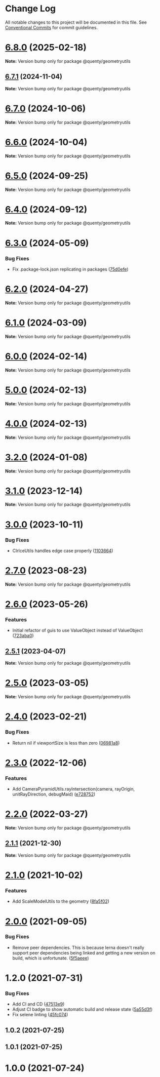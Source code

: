 # Change Log

All notable changes to this project will be documented in this file.
See [Conventional Commits](https://conventionalcommits.org) for commit guidelines.

# [6.8.0](https://github.com/Quenty/NevermoreEngine/compare/@quenty/geometryutils@6.7.1...@quenty/geometryutils@6.8.0) (2025-02-18)

**Note:** Version bump only for package @quenty/geometryutils





## [6.7.1](https://github.com/Quenty/NevermoreEngine/compare/@quenty/geometryutils@6.7.0...@quenty/geometryutils@6.7.1) (2024-11-04)

**Note:** Version bump only for package @quenty/geometryutils





# [6.7.0](https://github.com/Quenty/NevermoreEngine/compare/@quenty/geometryutils@6.6.0...@quenty/geometryutils@6.7.0) (2024-10-06)

**Note:** Version bump only for package @quenty/geometryutils





# [6.6.0](https://github.com/Quenty/NevermoreEngine/compare/@quenty/geometryutils@6.5.0...@quenty/geometryutils@6.6.0) (2024-10-04)

**Note:** Version bump only for package @quenty/geometryutils





# [6.5.0](https://github.com/Quenty/NevermoreEngine/compare/@quenty/geometryutils@6.4.0...@quenty/geometryutils@6.5.0) (2024-09-25)

**Note:** Version bump only for package @quenty/geometryutils





# [6.4.0](https://github.com/Quenty/NevermoreEngine/compare/@quenty/geometryutils@6.3.0...@quenty/geometryutils@6.4.0) (2024-09-12)

**Note:** Version bump only for package @quenty/geometryutils





# [6.3.0](https://github.com/Quenty/NevermoreEngine/compare/@quenty/geometryutils@6.2.0...@quenty/geometryutils@6.3.0) (2024-05-09)


### Bug Fixes

* Fix .package-lock.json replicating in packages ([75d0efe](https://github.com/Quenty/NevermoreEngine/commit/75d0efeef239f221d93352af71a5b3e930ec23c5))





# [6.2.0](https://github.com/Quenty/NevermoreEngine/compare/@quenty/geometryutils@6.1.0...@quenty/geometryutils@6.2.0) (2024-04-27)

**Note:** Version bump only for package @quenty/geometryutils





# [6.1.0](https://github.com/Quenty/NevermoreEngine/compare/@quenty/geometryutils@6.0.0...@quenty/geometryutils@6.1.0) (2024-03-09)

**Note:** Version bump only for package @quenty/geometryutils





# [6.0.0](https://github.com/Quenty/NevermoreEngine/compare/@quenty/geometryutils@5.0.0...@quenty/geometryutils@6.0.0) (2024-02-14)

**Note:** Version bump only for package @quenty/geometryutils





# [5.0.0](https://github.com/Quenty/NevermoreEngine/compare/@quenty/geometryutils@4.0.0...@quenty/geometryutils@5.0.0) (2024-02-13)

**Note:** Version bump only for package @quenty/geometryutils





# [4.0.0](https://github.com/Quenty/NevermoreEngine/compare/@quenty/geometryutils@3.2.0...@quenty/geometryutils@4.0.0) (2024-02-13)

**Note:** Version bump only for package @quenty/geometryutils





# [3.2.0](https://github.com/Quenty/NevermoreEngine/compare/@quenty/geometryutils@3.1.0...@quenty/geometryutils@3.2.0) (2024-01-08)

**Note:** Version bump only for package @quenty/geometryutils





# [3.1.0](https://github.com/Quenty/NevermoreEngine/compare/@quenty/geometryutils@3.0.0...@quenty/geometryutils@3.1.0) (2023-12-14)

**Note:** Version bump only for package @quenty/geometryutils





# [3.0.0](https://github.com/Quenty/NevermoreEngine/compare/@quenty/geometryutils@2.7.0...@quenty/geometryutils@3.0.0) (2023-10-11)


### Bug Fixes

* CIrlceUtils handles edge case properly ([1103664](https://github.com/Quenty/NevermoreEngine/commit/1103664a23a1fad747d440e4e09476e626413d94))





# [2.7.0](https://github.com/Quenty/NevermoreEngine/compare/@quenty/geometryutils@2.6.0...@quenty/geometryutils@2.7.0) (2023-08-23)

**Note:** Version bump only for package @quenty/geometryutils





# [2.6.0](https://github.com/Quenty/NevermoreEngine/compare/@quenty/geometryutils@2.5.1...@quenty/geometryutils@2.6.0) (2023-05-26)


### Features

* Initial refactor of guis to use ValueObject instead of ValueObject ([723aba0](https://github.com/Quenty/NevermoreEngine/commit/723aba0208cae7e06c9d8bf2d8f0092d042d70ea))





## [2.5.1](https://github.com/Quenty/NevermoreEngine/compare/@quenty/geometryutils@2.5.0...@quenty/geometryutils@2.5.1) (2023-04-07)

**Note:** Version bump only for package @quenty/geometryutils





# [2.5.0](https://github.com/Quenty/NevermoreEngine/compare/@quenty/geometryutils@2.4.0...@quenty/geometryutils@2.5.0) (2023-03-05)

**Note:** Version bump only for package @quenty/geometryutils





# [2.4.0](https://github.com/Quenty/NevermoreEngine/compare/@quenty/geometryutils@2.3.0...@quenty/geometryutils@2.4.0) (2023-02-21)


### Bug Fixes

* Return nil if viewportSize is less than zero ([06981a8](https://github.com/Quenty/NevermoreEngine/commit/06981a891c280f6a85014a65b438a70fc08a344a))





# [2.3.0](https://github.com/Quenty/NevermoreEngine/compare/@quenty/geometryutils@2.2.0...@quenty/geometryutils@2.3.0) (2022-12-06)


### Features

* Add CameraPyramidUtils.rayIntersection(camera, rayOrigin, unitRayDirection, debugMaid) ([e728752](https://github.com/Quenty/NevermoreEngine/commit/e7287526b8eb78e6b702a73b56d6304e02c355de))





# [2.2.0](https://github.com/Quenty/NevermoreEngine/compare/@quenty/geometryutils@2.1.1...@quenty/geometryutils@2.2.0) (2022-03-27)

**Note:** Version bump only for package @quenty/geometryutils





## [2.1.1](https://github.com/Quenty/NevermoreEngine/compare/@quenty/geometryutils@2.1.0...@quenty/geometryutils@2.1.1) (2021-12-30)

**Note:** Version bump only for package @quenty/geometryutils





# [2.1.0](https://github.com/Quenty/NevermoreEngine/compare/@quenty/geometryutils@2.0.0...@quenty/geometryutils@2.1.0) (2021-10-02)


### Features

* Add ScaleModelUtils to the geometry ([8fa5f02](https://github.com/Quenty/NevermoreEngine/commit/8fa5f029b5cc0bdf0b696525b8444b2fa685a4fe))





# [2.0.0](https://github.com/Quenty/NevermoreEngine/compare/@quenty/geometryutils@1.2.0...@quenty/geometryutils@2.0.0) (2021-09-05)


### Bug Fixes

* Remove peer dependencies. This is because lerna doesn't really support peer dependencies being linked and getting a new version on build, which is unfortunate. ([5f5aeee](https://github.com/Quenty/NevermoreEngine/commit/5f5aeeea8de9975435309e53679f0ef7064f9dd0))





# 1.2.0 (2021-07-31)


### Bug Fixes

* Add CI and CD ([47513e9](https://github.com/Quenty/NevermoreEngine/commit/47513e9b568162707534af132396dd8756947dd3))
* Adjust CI badge to show automatic build and release state ([5a55d3f](https://github.com/Quenty/NevermoreEngine/commit/5a55d3f19bf8d66a760d67da9b56ed47fab74656))
* Fix selene linting ([45fc074](https://github.com/Quenty/NevermoreEngine/commit/45fc07489ee59127ac6582689f19a0e87c1e5b5a))



## 1.0.2 (2021-07-25)



## 1.0.1 (2021-07-25)



# 1.0.0 (2021-07-24)
